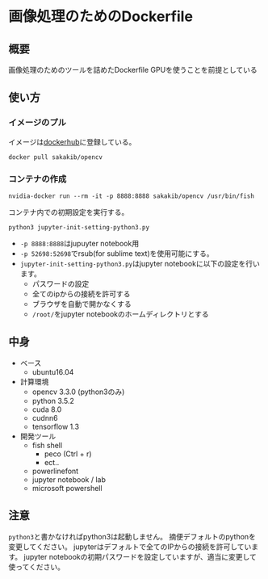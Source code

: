 
# 画像処理のためのDockerfile
## 概要
画像処理のためのツールを詰めたDockerfile
GPUを使うことを前提としている
## 使い方
### イメージのプル
イメージは[dockerhub](https://hub.docker.com/r/sakakib/)に登録している。

```
docker pull sakakib/opencv
```
### コンテナの作成
```
nvidia-docker run --rm -it -p 8888:8888 sakakib/opencv /usr/bin/fish
```
コンテナ内での初期設定を実行する。
```
python3 jupyter-init-setting-python3.py
```

- ```-p 8888:8888```はjupuyter notebook用
- ```-p 52698:52698```でrsub(for sublime text)を使用可能にする。
- ```jupyter-init-setting-python3.py```はjupyter notebookに以下の設定を行います。
    - パスワードの設定
    - 全てのipからの接続を許可する
    - ブラウザを自動で開かなくする
    - ```/root/```をjupyter notebookのホームディレクトリとする



## 中身

- ベース
    - ubuntu16.04
- 計算環境
    - opencv 3.3.0 (python3のみ)
    - python 3.5.2
    - cuda 8.0
    - cudnn6
    - tensorflow 1.3
- 開発ツール
    - fish shell
        - peco (Ctrl + r)
        - ect..
    - powerlinefont
    - jupyter notebook / lab
    - microsoft powershell

## 注意
```python3```と書かなければpython3は起動しません。
摘便デフォルトのpythonを変更してください。
jupyterはデフォルトで全てのIPからの接続を許可しています。
jupyter notebookの初期パスワードを設定していますが、適当に変更して使ってください。